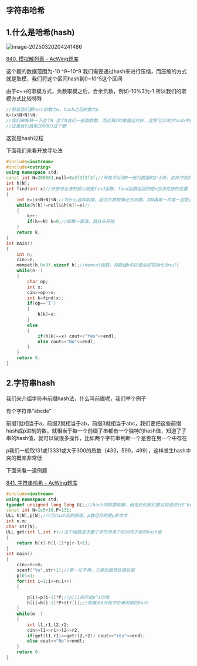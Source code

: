 ## 字符串哈希

## 1.什么是哈希(hash)

![image-20250320204241486](https://xiaoyao1112.oss-cn-nanjing.aliyuncs.com/image/image-20250320204241486.png)

[840. 模拟散列表 - AcWing题库](https://www.acwing.com/problem/content/842/)

 这个题的数据范围为-10 ^9~10^9  我们需要通过hash来进行压缩，而压缩的方式就是取模，我们将这个区间hash到0~10^5这个区间

由于c++的取模方式，负数取模之后，会余负数，例如-10%3为-1  所以我们的取模方式比较特殊

```c++
//假设我们要hash的数为x，hash之后的数为k
k=(x%N+N)%N;
//我们来解释一下这个N 这个N我们一般取质数，而且离2的幂越远约好，这样可以减少hash冲突的概率
//这里我们就取100003这个数
```

这就是hash过程

下面我们来看开放寻址法

```c++
#include<iostream>
#include<cstring>
using namespace std;
const int N=200003,null=0x3f3f3f3f;//开放寻址法N一般为数据的2~3倍，这样冲突的概率大大降低
int h[N];
int find(int x)//开放寻址法的核心就是find函数，find函数返回的是x应该存放的位置
{
    int k=(x%N+N)%N;//为什么这样取模，因为负数取模还为负数，加N再取一次就一定是正数
    while(h[k]!=null&&h[k]!=x)//
    {
        k++;
        if(k==N) k=0;//如果一直满，就从头开始
    }
    return k;
}
int main()
{
    int n;
    cin>>n;
    memset(h,0x3f,sizeof h);//memset函数，将数组h中的值全部初始化为null
    while(n--)
    {
        char op;
        int x;
        cin>>op>>x;
        int k=find(x);
        if(op=='I')
        {
            h[k]=x;
        }
        else
        {
            if(h[k]==x) cout<<"Yes"<<endl;
            else cout<<"No"<<endl;
        }
    }
    return 0;
}
```

## 2.字符串hash

我们来介绍字符串前缀hash法，什么叫前缀呢，我们举个例子

有个字符串“abcde”

前缀1就相当于a，前缀2就相当于ab，前缀3就相当于abc，我们要把这些前缀hash成p进制的数，就相当于每一个前缀子串都有一个独特的hash值，知道了子串的hash值，就可以做很多操作，比如两个字符串判断一个是否在另一个中存在

p我们一般取131或13331或大于300的质数（433，599，499），这样发生hash冲突的概率非常低

下面来看一道例题

[841. 字符串哈希 - AcWing题库](https://www.acwing.com/problem/content/843/)

```c++
#include<iostream>
using namespace std;
typedef unsigned long long ULL;//hash同样要取模，但是此时我们要对前缀进行2^64取模
const int N=1e5+10,P=131;
ULL h[N],p[N];//h为hash后的前缀，p数组存的是p的次方
int n,m;
char str[N];
ULL get(int l,int r)//这个函数是求整个字符串某个区间内子串的hash值
{
    return h[r]-h[l-1]*p[r-l+1];
}
int main()
{
    cin>>n>>m;
    scanf("%s",str+1);//第一位不用，方便后面预处理前缀
    p[0]=1;
    for(int i=1;i<=n;i++)
    {
        
        p[i]=p[i-1]*P;//p[i]存的是p^i的值
        h[i]=h[i-1]*P+str[i];//构建从0开始字符串前缀的hash
    }
    while(m--)
    {
        int l1,r1,l2,r2;
        cin>>l1>>r1>>l2>>r2;
        if(get(l1,r1)==get(l2,r2)) cout<<"Yes"<<endl;
        else cout<<"No"<<endl;
    }
    return 0;
}
```







